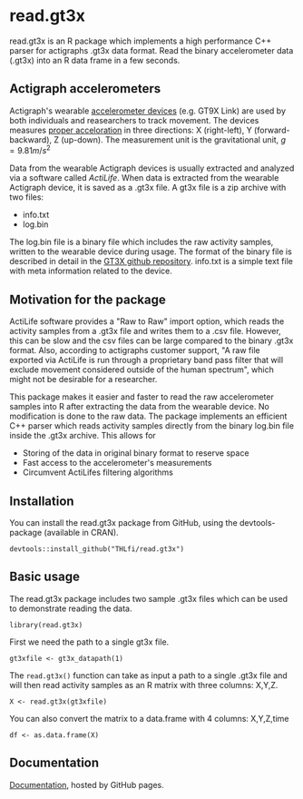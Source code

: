 # read.gt3x

read.gt3x is an R package which implements a high performance C++ parser for actigraphs .gt3x data format. Read the binary accelerometer data (.gt3x) into an R data frame in a few seconds.


## Actigraph accelerometers

Actigraph's wearable [accelerometer devices](https://en.wikipedia.org/wiki/Accelerometer) (e.g. GT9X Link) are used by both individuals and reasearchers to track movement. The devices measures [proper acceloration](https://en.wikipedia.org/wiki/Proper_acceleration) in three directions:  X (right-left), Y (forward-backward), Z (up-down). The measurement unit is the gravitational unit, $g = 9.81 m / s^2$

Data from the wearable Actigraph devices is usually extracted and analyzed via a software called *ActiLife*.  When data is extracted from the wearable Actigraph device, it is saved as a .gt3x file. A gt3x file is a zip archive with two files: 
- info.txt  
- log.bin  

The log.bin file is a binary file which includes the raw activity samples, written to the wearable device during usage. The format of the binary file is described in detail in the [GT3X github repository](https://github.com/actigraph/GT3X-File-Format). info.txt is a simple text file with meta information related to the device.


## Motivation for the package

ActiLife software provides a "Raw to Raw" import option, which reads the activity samples from a .gt3x file and writes them to a .csv file. However, this can be slow and the csv files can be large compared to the binary .gt3x format. Also, according to actigraphs customer support, "A raw file exported via ActiLife is run through a proprietary band pass filter that will exclude movement considered outside of the human spectrum", which might not be desirable for a researcher. 

This package makes it easier and faster to read the raw accelerometer samples into R after extracting the data from the wearable device. No modification is done to the raw data. The package implements an efficient C++ parser which reads activity samples directly from the binary log.bin file inside the .gt3x archive. This allows for

- Storing of the data in original binary format to reserve space  
- Fast access to the accelerometer's measurements  
- Circumvent ActiLifes filtering algorithms  

## Installation

You can install the read.gt3x package from GitHub, using the devtools-package (available in CRAN).

```
devtools::install_github("THLfi/read.gt3x")
```


## Basic usage

The read.gt3x package includes two sample .gt3x files which can be used to demonstrate reading the data. 

```{r}
library(read.gt3x)
```

First we need the path to a single gt3x file.


```{r}
gt3xfile <- gt3x_datapath(1)
```

The `read.gt3x()` function can take as input a path to a single .gt3x file and will then read activity samples as an R matrix with three columns: X,Y,Z.

```{r}
X <- read.gt3x(gt3xfile)
```

You can also convert the matrix to a data.frame with 4 columns: X,Y,Z,time

```{r}
df <- as.data.frame(X)
```

## Documentation

[Documentation](https://thlfi.github.io/read.gt3x/), hosted by GitHub pages.

